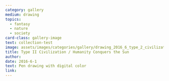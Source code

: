 ```yaml
---
category: gallery
medium: drawing
topics:
  - fantasy
  - nature
  - society
card-class: gallery-image
text: collection-test
image: assets/images/categories/gallery/drawing_2016_6_type_2_civilization_humanity_conquers_the_sun.png
title: Type II Civilization / Humanity Conquers the Sun
author:
date: 2016-6-1
text: Pen drawing with digital color
link:
---
```

